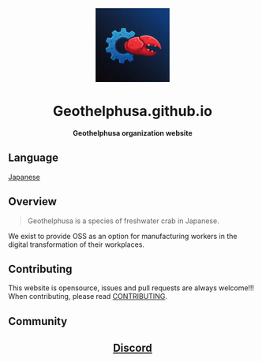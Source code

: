 <div align="center">
  <a href="https://geothelphusa.github.io/" target="_blank"><img src="https://raw.githubusercontent.com/Geothelphusa/geothelphusa.github.io/refs/heads/main/static/Geothelphusa.jpeg" width="150" /></a>

  <h1>Geothelphusa.github.io</h1>

  <p>
    <strong>Geothelphusa organization website</strong>
  </p>
</div>

## Language
[Japanese](./docs/README_ja.md)

## Overview

> Geothelphusa is a species of freshwater crab in Japanese.  
  
We exist to provide OSS as an option for manufacturing workers in the digital transformation of their workplaces.

## Contributing
This website is opensource, issues and pull requests are always welcome!!!  
When contributing, please read [CONTRIBUTING](./docs/CONTRIBUTING.md).


## Community
<h2 align="center">
<a href="https://t.co/3MOoY380LY"> Discord <a>
</h2>